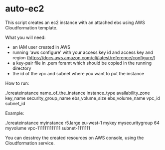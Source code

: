 # auto-ec2
This script creates an ec2 instance with an attached ebs using AWS Cloudformation template.

What you will need:
- an IAM user created in AWS
- running 'aws configure' with your access key id and access key and region (https://docs.aws.amazon.com/cli/latest/reference/configure/)
- a key-pair file in .pem foramt which should be copied in the running directory
- the id of the vpc and subnet where you want to put the instance

How to run:

./createinstance name_of_the_instance instance_type availability_zone key_name security_group_name ebs_volume_size ebs_volume_name vpc_id subnet_id

Example: 

./createinstance myinstance r5.large eu-west-1 mykey mysecuritygroup 64 myvolume vpc-1111111111111 subnet-1111111

You can desstroy the created resources on AWS console, using the Cloudformation service. 
